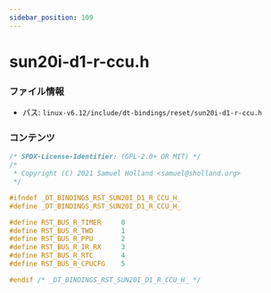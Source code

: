 ```yaml
---
sidebar_position: 109
---
```

# sun20i-d1-r-ccu.h

### ファイル情報

- パス: `linux-v6.12/include/dt-bindings/reset/sun20i-d1-r-ccu.h`

### コンテンツ

```h
/* SPDX-License-Identifier: (GPL-2.0+ OR MIT) */
/*
 * Copyright (C) 2021 Samuel Holland <samuel@sholland.org>
 */

#ifndef _DT_BINDINGS_RST_SUN20I_D1_R_CCU_H_
#define _DT_BINDINGS_RST_SUN20I_D1_R_CCU_H_

#define RST_BUS_R_TIMER		0
#define RST_BUS_R_TWD		1
#define RST_BUS_R_PPU		2
#define RST_BUS_R_IR_RX		3
#define RST_BUS_R_RTC		4
#define RST_BUS_R_CPUCFG	5

#endif /* _DT_BINDINGS_RST_SUN20I_D1_R_CCU_H_ */

```
